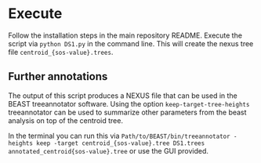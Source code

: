 # Execute

Follow the installation steps in the main repository README.
Execute the script via `python DS1.py` in the command line. This will create the nexus tree file `centroid_{sos-value}.trees`.

## Further annotations

The output of this script produces a NEXUS file that can be used in the BEAST treeannotator software.
Using the option `keep-target-tree-heights` treeannotator can be used to summarize other parameters from the beast 
 analysis on top of the centroid tree. 

In the terminal you can run this via
`Path/to/BEAST/bin/treeannotator -heights keep -target centroid_{sos-value}.tree DS1.trees annotated_centroid{sos-value}.tree`
or use the GUI provided.
